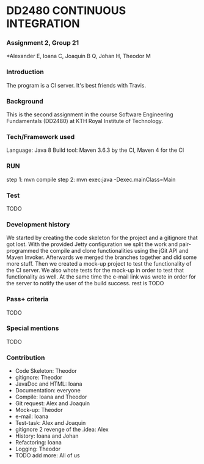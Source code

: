 # DD2480 CONTINUOUS INTEGRATION

### Assignment 2, Group 21
*Alexander E, Ioana C, Joaquin B Q, Johan H, Theodor M

### Introduction
The program is a CI server. It's best friends with Travis.

### Background

This is the second assignment in the course Software Engineering Fundamentals (DD2480) at KTH Royal Institute of Technology.

### Tech/Framework used

Language: Java 8
Build tool: Maven 3.6.3 by the CI, Maven 4 for the CI

### RUN
step 1: mvn compile
step 2: mvn exec:java -Dexec.mainClass=Main

### Test
TODO

### Development history
We started by creating the code skeleton for the project and a gitignore that got lost. With the provided Jetty configuration we split the work and pair-programmed the compile and clone functionalities using the jGit API and Maven Invoker. Afterwards we merged the branches together and did some more stuff. Then we created a mock-up project to test the functionality of the CI server. We also whote tests for the mock-up in order to test that functionality as well. At the same time the e-mail link was wrote in order for the server to notify the user of the build success. rest is TODO

### Pass+ criteria
TODO

### Special mentions
TODO

### Contribution

* Code Skeleton: Theodor
* gitignore: Theodor
* JavaDoc and HTML: Ioana 
* Documentation: everyone
* Compile: Ioana and Theodor
* Git request: Alex and Joaquin
* Mock-up: Theodor
* e-mail: Ioana
* Test-task: Alex and Joaquin
* gitignore 2 revenge of the .idea: Alex
* History: Ioana and Johan
* Refactoring: Ioana
* Logging: Theodor
* TODO add more: All of us

